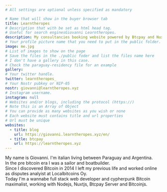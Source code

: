 ```yaml
---
# All settings are optional unless specified as mandatory

# Name that will show in the buyer browser tab
title: Learntheropes
# Description that with be set as html head tag.
# Useful for search enginesGiovanni Learntheropes.
description: My consultancies booking website powered by Btcpay and Nuxt
# Your profile picture name that you need to put in the public folder.
image: me.jpg
# List of images to show on the page
# Save the files in the ./public foder and list the files name here
# I don't have a gallery in this case.
# Check the paraguay-residency file for an example
gallery:
# Your twitter handle.
twitter: learntheropes_
# Your Nostr pubkey or NIP-05
nostr: giovanni@learntheropes.xyz
# Instagram username.
instagram: null
# Websites and/or blogs, including the protocol (https://)
# Note this is an Array of Object
# You can provide as many websites as you wish or none
# Each website must contains title and url properties
# Url must be unique
websites:
  - title: blog
    url: https://giovanni.learntheropes.xyz/en/
  - title: btcpay
    url: https://learntheropes.xyz
---
```

My name is Giovanni. I'm italian living between Paraguay and Argentina.  
In the pre bitcoin era I was a sailor and boatbuilder.  
Since I discovered Bitcoin in 2014 I left my previous life and worked online as disputes analyist at Localbitcoins Oy.  
Today I'm a wannabe full stack web developer and cypherpunk Bitcoin maximalist, working with Nodejs, Nuxtjs, Btcpay Server and Bitcoinjs.
